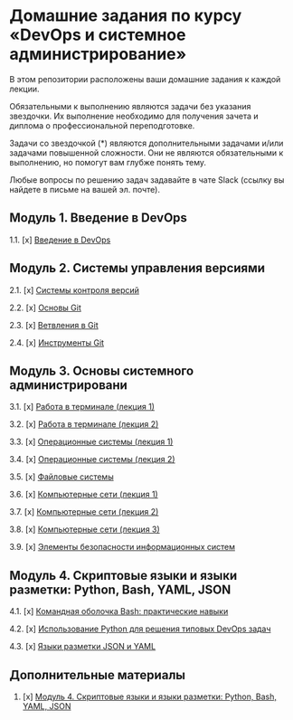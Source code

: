 # Домашние задания по курсу «DevOps и системное администрирование»


В этом репозитории расположены ваши домашние задания к каждой лекции. 

Обязательными к выполнению являются задачи без указания звездочки. Их выполнение необходимо для получения зачета и диплома о профессиональной переподготовке.

Задачи со звездочкой (*) являются дополнительными задачами и/или задачами повышенной сложности. Они не являются обязательными к выполнению, но помогут вам глубже понять тему.

Любые вопросы по решению задач задавайте в чате Slack (ссылку вы найдете в письме на вашей эл. почте).

## Модуль 1. Введение в DevOps

1.1. [x] [Введение в DevOps](01-intro-01/README.md)

## Модуль 2. Системы управления версиями

2.1. [x] [Системы контроля версий](02-git-01-vcs/README.md)

2.2. [x] [Основы Git](02-git-02-base/README.md)

2.3. [x] [Ветвления в Git](02-git-03-branching/README.md)

2.4. [x] [Инструменты Git](02-git-04-tools/README.md)

## Модуль 3. Основы системного администрировани

3.1. [x] [Работа в терминале (лекция 1)](03-sysadmin-01-terminal/README.md)

3.2. [x] [Работа в терминале (лекция 2)](03-sysadmin-02-terminal/README.md)

3.3. [х] [Операционные системы (лекция 1)](https://github.com/netology-code/sysadm-homeworks/tree/master/03-sysadmin-03-os)

3.4. [х] [Операционные системы (лекция 2)](https://github.com/netology-code/sysadm-homeworks/tree/master/03-sysadmin-04-os)

3.5. [х] [Файловые системы](https://github.com/netology-code/sysadm-homeworks/tree/master/03-sysadmin-05-fs)

3.6. [x] [Компьютерные сети (лекция 1)](https://github.com/netology-code/sysadm-homeworks/tree/devsys10/03-sysadmin-06-net)

3.7. [х] [Компьютерные сети (лекция 2)](https://github.com/netology-code/sysadm-homeworks/tree/devsys10/03-sysadmin-07-net)

3.8. [х] [Компьютерные сети (лекция 3)](https://github.com/netology-code/sysadm-homeworks/tree/master/03-sysadmin-08-net)

3.9. [х] [Элементы безопасности информационных систем](https://github.com/netology-code/sysadm-homeworks/tree/master/03-sysadmin-09-security)

## Модуль 4. Скриптовые языки и языки разметки: Python, Bash, YAML, JSON

4.1. [х] [Командная оболочка Bash: практические навыки](https://github.com/netology-code/sysadm-homeworks/tree/master/04-script-01-bash)

4.2. [x] [Использование Python для решения типовых DevOps задач](https://github.com/netology-code/sysadm-homeworks/tree/master/04-script-02-py)

4.3. [x] [Языки разметки JSON и YAML](https://github.com/netology-code/sysadm-homeworks/tree/master/04-script-03-yaml)

## Дополнительные материалы

1. [x] [Модуль 4. Скриптовые языки и языки разметки: Python, Bash, YAML, JSON](https://github.com/netology-code/sysadm-homeworks/tree/master/04-script-03-yaml/additional-info)
